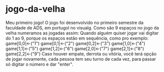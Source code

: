 # jogo-da-velha
Meu primeiro jogo!
O jogo foi desenvolvido no primeiro semestre da faculdade de ADS, em portugol no visualg.
Como são 9 espaços no jogo da velha numeramos as jogadas assim:
Quando alguém quiser jogar vai digitar do 1 ao 9, porque os espaços estão em sequência, como pro exemplo:
game[0,0]<-("1")
game[0,1]<-("2")
game[0,2]<-("3")
game[1,0]<-("4")
game[1,1]<-("5")
game[1,2]<-("6")
game[2,0]<-("7")
game[2,1]<-("8")
game[2,2]<-("9")
Caso houver empate, derrota ou vitória, você terá opção de jogar novamente, cada pessoa tem seu turno de cada vez, para passar só digitar o número e dar "enter".

